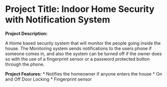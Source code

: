 

# Project Title: Indoor Home Security with Notification System

**Project Description:**

A Home based security system that will monitor the people going inside the house. The Monitoring system sends notifications to the users phone if someone comes in, and also the system can be turned off if the owner does so with the use of a fingerprint sensor or a password protected button through the phone.

**Project Features:**
         * Notifies the homeowner if anyone enters the house
         * On and Off Door Locking
         * Fingerprint sensor

